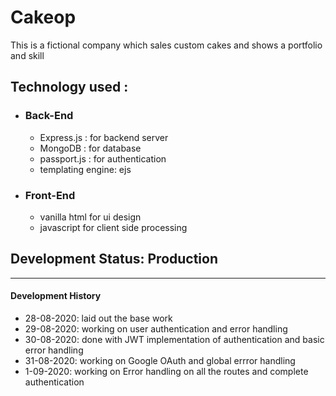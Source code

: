 # Cakeop

This is a fictional company which sales custom cakes and shows a portfolio and skill

## Technology used :

- ### Back-End
  - Express.js : for backend server
  - MongoDB : for database
  - passport.js : for authentication
  - templating engine: ejs
- ### Front-End
  - vanilla html for ui design
  - javascript for client side processing

## Development Status: Production

---

#### **Development History**

- 28-08-2020: laid out the base work
- 29-08-2020: working on user authentication and error handling
- 30-08-2020: done with JWT implementation of authentication and basic error handling
- 31-08-2020: working on Google OAuth and global errror handling
- 1-09-2020: working on Error handling on all the routes and complete authentication 

